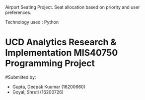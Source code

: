 Airport Seating Project. Seat allocation based on priority and user preferences.

Technology used : Python


# UCD Analytics Research & Implementation MIS40750 Programming Project

#Submiited by:
- Gupta, Deepak Kuumar (16200660)
- Goyal, Shruti (16200726)


